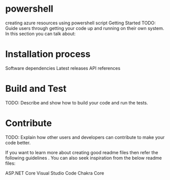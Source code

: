 # powershell
creating azure resources using powershell script
Getting Started
TODO: Guide users through getting your code up and running on their own system. In this section you can talk about:

# Installation process
Software dependencies
Latest releases
API references
# Build and Test
TODO: Describe and show how to build your code and run the tests.

# Contribute
TODO: Explain how other users and developers can contribute to make your code better.

If you want to learn more about creating good readme files then refer the following guidelines . You can also seek inspiration from the below readme files:

ASP.NET Core 
Visual Studio Code 
Chakra Core 
